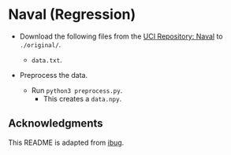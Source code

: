 # Naval (Regression)

* Download the following files from the [UCI Repository: Naval](https://archive.ics.uci.edu/ml/datasets/Condition+Based+Maintenance+of+Naval+Propulsion+Plants) to `./original/`.
    * `data.txt`.

* Preprocess the data.
    * Run `python3 preprocess.py`.
    	* This creates a `data.npy`.

## Acknowledgments
This README is adapted from [ibug](https://github.com/jjbrophy47/ibug/tree/master/data).
